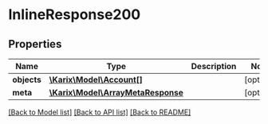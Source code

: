 # InlineResponse200

## Properties
Name | Type | Description | Notes
------------ | ------------- | ------------- | -------------
**objects** | [**\Karix\Model\Account[]**](Account.md) |  | [optional] 
**meta** | [**\Karix\Model\ArrayMetaResponse**](ArrayMetaResponse.md) |  | [optional] 

[[Back to Model list]](../README.md#documentation-for-models) [[Back to API list]](../README.md#documentation-for-api-endpoints) [[Back to README]](../README.md)


